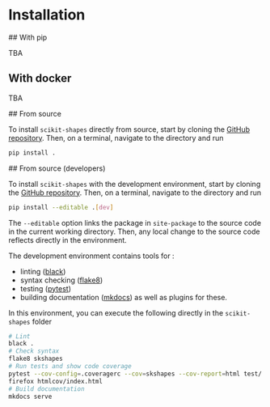 # Installation

## With pip

TBA

## With docker

TBA

## From source

To install `scikit-shapes` directly from source, start by cloning the [GitHub repository](https://github.com/scikit-shapes/scikit-shapes). Then, on a terminal, navigate to the directory and run
```bash
pip install .
```

## From source (developers)

To install `scikit-shapes` with the development environment, start by cloning the [GitHub repository](https://github.com/scikit-shapes/scikit-shapes). Then, on a terminal, navigate to the directory and run
```bash
pip install --editable .[dev]
```
The `--editable` option links the package in `site-package` to the source code in the current working directory. Then, any local change to the source code reflects directly in the environment.

The development environment contains tools for :
- linting ([black](https://github.com/psf/black))
- syntax checking ([flake8](https://flake8.pycqa.org/en/latest/))
- testing ([pytest](https://docs.pytest.org/en/7.4.x/))
- building documentation ([mkdocs](https://www.mkdocs.org/))
as well as plugins for these.

In this environment, you can execute the following directly in the `scikit-shapes` folder
```bash
# Lint
black .
# Check syntax 
flake8 skshapes
# Run tests and show code coverage
pytest --cov-config=.coveragerc --cov=skshapes --cov-report=html test/
firefox htmlcov/index.html
# Build documentation
mkdocs serve
```